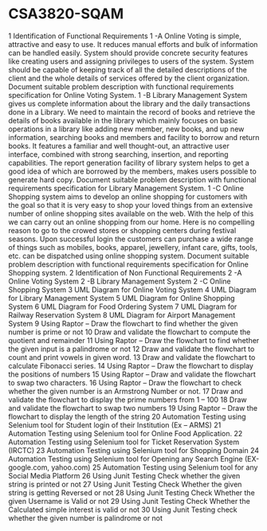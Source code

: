 # CSA3820-SQAM
1
Identification of Functional Requirements
1 -A
Online Voting is simple, attractive and easy to use. It reduces manual efforts and bulk of
information can be handled easily. System should provide concrete security features like
creating users and assigning privileges to users of the system. System should be capable
of keeping track of all the detailed descriptions of the client and the whole details of
services offered by the client organization. Document suitable problem description with
functional requirements specification for Online Voting System.
1 -B
Library Management System gives us complete information about the library and the
daily transactions done in a Library. We need to maintain the record of books and retrieve
the details of books available in the library which mainly focuses on basic operations in a
library like adding new member, new books, and up new information, searching books
and members and facility to borrow and return books. It features a familiar and well
thought-out, an attractive user interface, combined with strong searching, insertion, and
reporting capabilities. The report generation facility of library system helps to get a good
idea of which are borrowed by the members, makes users possible to generate hard copy.
Document suitable problem description with functional requirements specification for
Library Management System.
1 -C
Online Shopping system aims to develop an online shopping for customers with the goal
so that it is very easy to shop your loved things from an extensive number of online
shopping sites available on the web. With the help of this we can carry out an online
shopping from our home. Here is no compelling reason to go to the crowed stores or
shopping centers during festival seasons. Upon successful login the customers can
purchase a wide range of things such as mobiles, books, apparel, jewellery, infant care,
gifts, tools, etc. can be dispatched using online shopping system. Document suitable
problem description with functional requirements specification for Online Shopping
system.
2
Identification of Non Functional Requirements
2 -A Online Voting System
2 -B Library Management System
2 -C Online Shopping System
3 UML Diagram for Online Voting System
4 UML Diagram for Library Management System
5 UML Diagram for Online Shopping System
6 UML Diagram for Food Ordering System
7 UML Diagram for Railway Reservation System
8 UML Diagram for Airport Management System
9 Using Raptor – Draw the flowchart to find whether the given number is prime or not
10 Draw and validate the flowchart to compute the quotient and remainder
11 Using Raptor – Draw the flowchart to find whether the given input is a palindrome or
not
12 Draw and validate the flowchart to count and print vowels in given word.
13 Draw and validate the flowchart to calculate Fibonacci series.
14 Using Raptor – Draw the flowchart to display the positions of numbers
15 Using Raptor – Draw and validate the flowchart to swap two characters.
16 Using Raptor – Draw the flowchart to check whether the given number is an Armstrong
Number or not.
17 Draw and validate the flowchart to display the prime numbers from 1 – 100
18 Draw and validate the flowchart to swap two numbers
19 Using Raptor – Draw the flowchart to display the length of the string
20 Automation Testing using Selenium tool for Student login of their Institution (Ex – ARMS)
21
 Automation Testing using Selenium tool for Online Food Application.
22 Automation Testing using Selenium tool for Ticket Reservation System (IRCTC)
23 Automation Testing using Selenium tool for Shopping Domain
24 Automation Testing using Selenium tool for Opening any Search Engine (EX-google.com, yahoo.com)
25 Automation Testing using Selenium tool for any Social Media Platform
26 Using Junit Testing Check whether the given string is printed or not
27 Using Junit Testing Check Whether the given string is getting Reversed or not
28 Using Junit Testing Check Whether the given Username is Valid or not
29 Using Junit Testing Check Whether the Calculated simple interest is valid or not
30 Using Junit Testing check whether the given number is palindrome or not
